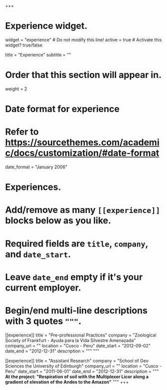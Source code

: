 +++
# Experience widget.
widget = "experience"  # Do not modify this line!
active = true  # Activate this widget? true/false

title = "Experience"
subtitle = ""

# Order that this section will appear in.
weight = 2

# Date format for experience
#   Refer to https://sourcethemes.com/academic/docs/customization/#date-format
date_format = "January 2006"

# Experiences.
#   Add/remove as many `[[experience]]` blocks below as you like.
#   Required fields are `title`, `company`, and `date_start`.
#   Leave `date_end` empty if it's your current employer.
#   Begin/end multi-line descriptions with 3 quotes `"""`.
[[experience]]
  title = "Pre-professional Practices"
  company = "Zoological Society of Frankfurt - Ayuda para la Vida Silvestre Amenazada"
  company_url = ""
  location = "Cusco - Peru"
  date_start = "2012-09-02"
  date_end = "2012-12-31"
  description = """
  """

[[experience]]
  title = "Assistant Research"
  company = "School of Geo Sciences the University of Edinburgh"
  company_url = ""
  location = "Cusco - Peru"
  date_start = "2011-06-01"
  date_end = "2012-12-31"
  description = """ **At the project: "Respiration of soil with the Multiplexer Licor along a gradient of elevation of the Andes to the Amazon"** """
+++